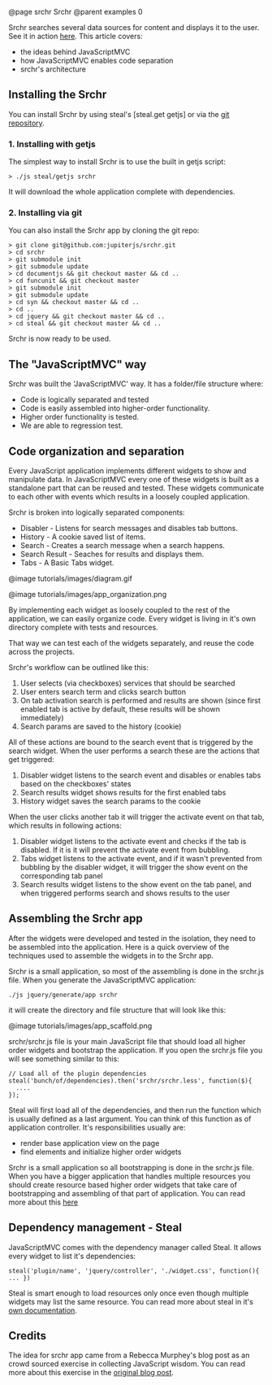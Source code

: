 @page srchr Srchr
@parent examples 0

Srchr searches several data sources for content and displays it to the user.  See it in action [here](http://javascriptmvc.com/srchr/). This article covers:

- the ideas behind JavaScriptMVC
- how JavaScriptMVC enables code separation
- srchr's architecture

## Installing the Srchr

You can install Srchr by using steal's [steal.get getjs] or via the [git repository](https://github.com/jupiterjs/srchr).

### 1. Installing with getjs

The simplest way to install Srchr is to use the built in getjs script:

    > ./js steal/getjs srchr
    
It will download the whole application complete with dependencies.

### 2. Installing via git

You can also install the Srchr app by cloning the git repo:

    > git clone git@github.com:jupiterjs/srchr.git
    > cd srchr
    > git submodule init
    > git submodule update
    > cd documentjs && git checkout master && cd ..
    > cd funcunit && git checkout master
    > git submodule init
    > git submodule update
    > cd syn && checkout master && cd ..
    > cd ..
    > cd jquery && git checkout master && cd ..
    > cd steal && git checkout master && cd ..
    
Srchr is now ready to be used.

## The "JavaScriptMVC" way

Srchr was built the 'JavaScriptMVC' way. It has a folder/file structure where:

* Code is logically separated and tested
* Code is easily assembled into higher-order functionality.
* Higher order functionality is tested.
* We are able to regression test.

## Code organization and separation

Every JavaScript application implements different widgets to show and manipulate data. In JavaScriptMVC every one of these widgets is built as a standalone part that can be reused and tested. These widgets communicate to each other with events which results in a loosely coupled application. 

Srchr is broken into logically separated components: 

* Disabler - Listens for search messages and disables tab buttons. 
* History - A cookie saved list of items. 
* Search - Creates a search message when a search happens. 
* Search Result - Seaches for results and displays them. 
* Tabs - A Basic Tabs widget. 


@image tutorials/images/diagram.gif


@image tutorials/images/app_organization.png


By implementing each widget as loosely coupled to the rest of the application, we can easily organize code. Every widget is living in it's own directory complete with tests and resources.

That way we can test each of the widgets separately, and reuse the code across the projects.

Srchr's workflow can be outlined like this:

1. User selects (via checkboxes) services that should be searched
2. User enters search term and clicks search button
3. On tab activation search is performed and results are shown (since first enabled tab is active by default, these results will be shown immediately)
4. Search params are saved to the history (cookie)

All of these actions are bound to the search event that is triggered by the search widget. When the user performs a search these are the actions that get triggered:

1. Disabler widget listens to the search event and disables or enables tabs based on the checkboxes' states
2. Search results widget shows results for the first enabled tabs
3. History widget saves the search params to the cookie

When the user clicks another tab it will trigger the activate event on that tab, which results in following actions:

1. Disabler widget listens to the activate event and checks if the tab is disabled. If it is it will prevent the activate event from bubbling.
2. Tabs widget listens to the activate event, and if it wasn't prevented from bubbling by the disabler widget, it will trigger the show event on the corresponding tab panel
3. Search results widget listens to the show event on the tab panel, and when triggered performs search and shows results to the user


## Assembling the Srchr app

After the widgets were developed and tested in the isolation, they need to be assembled into the application. Here is a quick overview of the techniques used to assemble the widgets in to the Srchr app.

Srchr is a small application, so most of the assembling is done in the srchr.js file. When you generate the JavaScriptMVC application:

    ./js jquery/generate/app srchr

it will create the directory and file structure that will look like this:

@image tutorials/images/app_scaffold.png


srchr/srchr.js file is your main JavaScript file that should load all higher order widgets and bootstrap the application. If you open the srchr.js file you will see something similar to this:

    // Load all of the plugin dependencies
    steal('bunch/of/dependencies).then('srchr/srchr.less', function($){
      ....
    });
    
Steal will first load all of the dependencies, and then run the function which is usually defined as a last argument. You can think of this function as of application controller. It's responsibilities usually are:

* render base application view on the page
* find elements and initialize higher order widgets

Srchr is a small application so all bootstrapping is done in the srchr.js file. When you have a bigger application that handles multiple resources you should create resource based higher order widgets that take care of bootstrapping and assembling of that part of application. You can read more about this [here](http://edge.javascriptmvc.com/jmvc/docs.html#!organizing)

## Dependency management - Steal

JavaScriptMVC comes with the dependency manager called Steal. It allows every widget to list it's dependencies:

    steal('plugin/name', 'jquery/controller', './widget.css', function(){ ... })
    
Steal is smart enough to load resources only once even though multiple widgets may list the same resource. You can read more about steal in it's [own documentation](http://edge.javascriptmvc.com/jmvc/docs.html#!stealjs).

## Credits

The idea for srchr app came from a Rebecca Murphey's blog post as an crowd sourced exercise in collecting JavaScript wisdom. You can read more about this exercise in the [original blog post](http://blog.rebeccamurphey.com/2010/03/15/srchr-crowdsourcing-javascript-wisdom/).